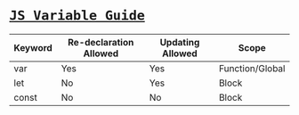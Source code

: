 
# [`JS Variable Guide`](https://chat.openai.com/share/10c48a1b-bee8-4bb8-8f2d-c99996260b74)

|   Keyword   |   Re-declaration Allowed   |   Updating Allowed   |       Scope       |
|-------------|---------------------------|---------------------|-------------------|
|    var      |            Yes            |         Yes         | Function/Global   |
|    let      |            No             |         Yes         |      Block        |
|    const    |            No             |          No         |      Block        |

